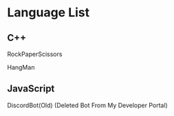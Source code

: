 # Language List

## C++

RockPaperScissors

HangMan

## JavaScript

DiscordBot(Old)
(Deleted Bot From My Developer Portal)
